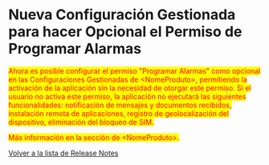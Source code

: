 # Nueva Configuración Gestionada para hacer Opcional el Permiso de Programar Alarmas

<mark style="color:red;">Ahora es posible configurar el permiso "Programar Alarmas" como opcional en las Configuraciones Gestionadas de \<NomeProduto>, permitiendo la activación de la aplicación sin la necesidad de otorgar este permiso. Si el usuario no activa este permiso, la aplicación no ejecutará las siguientes funcionalidades: notificación de mensajes y documentos recibidos, instalación remota de aplicaciones, registro de geolocalización del dispositivo, eliminación del bloqueo de SIM.</mark>

<mark style="color:red;">Más información en la sección de \<NomeProduto>.</mark>

[Volver a la lista de Release Notes](./)
